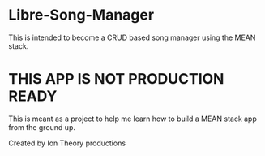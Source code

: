 # Libre-Song-Manager
This is intended to become a CRUD based song manager using the MEAN stack.


# THIS APP IS NOT PRODUCTION READY


This is meant as a project to help me learn how to build a MEAN stack app from the ground up. 

Created by Ion Theory productions
